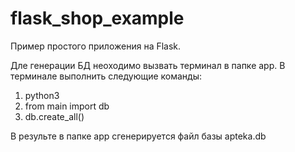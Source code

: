 # flask_shop_example
Пример простого приложения на Flask.

Дле генерации БД неоходимо вызвать терминал в папке app.
В терминале выполнить следующие команды:

1. python3
2. from main import db
3. db.create_all()

В результе в папке app  сгенерируется файл базы apteka.db
